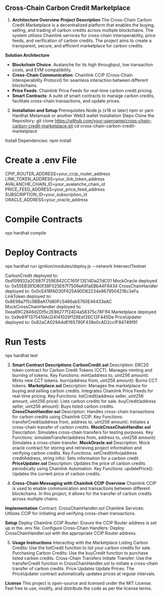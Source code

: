 ## Cross-Chain Carbon Credit Marketplace

1. **Architecture Overview**
**Project Description**
The Cross-Chain Carbon Credit Marketplace is a decentralized platform that enables the buying, selling, and trading of carbon credits across multiple blockchains. The system utilizes Chainlink services for cross-chain interoperability, price feeds, and verification of carbon credits. The project aims to create a transparent, secure, and efficient marketplace for carbon credits.

**Solution Architecture**
- **Blockchain Choice**: Avalanche for its high throughput, low transaction costs, and EVM compatibility.
- **Cross-Chain Communication**: Chainlink CCIP (Cross-Chain Interoperability Protocol) for seamless interaction between different blockchains.
- **Price Feeds**: Chainlink Price Feeds for real-time carbon credit pricing.
- **Smart Contracts**: A suite of smart contracts to manage carbon credits, facilitate cross-chain transactions, and update prices.

2. **Installation and Setup**
Prerequisites
Node.js (v18 or later)
npm or yarn
Hardhat
Metamask or another Web3 wallet
Installation Steps
Clone the Repository: git clone https://github.com/your-username/cross-chain-carbon-credit-marketplace.git
cd cross-chain-carbon-credit-marketplace

Install Dependencies: npm install

# Create a .env File 
CPIP_ROUTER_ADDRESS=your_ccip_router_address
LINK_TOKEN_ADDRESS=your_link_token_address
AVALANCHE_CHAIN_ID=your_avalanche_chain_id
PRICE_FEED_ADDRESS=your_price_feed_address
SUBSCRIPTION_ID=your_subscription_id
ORACLE_ADDRESS=your_oracle_address

# Compile Contracts
npx hardhat compile

# Deploy Contracts
npx hardhat run ignition/modules/deploy.js --network IntersectTestnet

CarbonCredit deployed to: 0xd109932a2C687F259E842CC160F13E14Da27dC01
MockOracle deployed to: 0x55EB391D80f38F025E67f7506eA91aEBb44F6434
CrossChainHandler deployed to: 0x0cE418fAD30F625A90D82234e9679504216c3eFa
LinkToken deployed to: 0x8E98a7f5c9BBeA17d80Fc5466ab5760E46433eAC
MockCrossChainHandler deployed to: 0xea69C2846d2Df5c2E86277f24D4a58375c78F1f4
Marketplace deployed to: 0x9e81F1375410AcD4141029f128Eef26C12F445De
PriceUpdater deployed to: 0x82aCA029A4dEf65790F438e0cAD2ccfF84749f91

# Run Tests
npx hardhat test

3. **Smart Contract Descriptions**
**CarbonCredit.sol**
Description: ERC20 token contract for Carbon Credit Tokens (CCT). Manages minting and burning of tokens.
Key Functions:
mint(address to, uint256 amount): Mints new CCT tokens.
burn(address from, uint256 amount): Burns CCT tokens.
**Marketplace.sol**
Description: Manages the marketplace for buying and selling carbon credits. Integrates Chainlink Price Feeds for real-time pricing.
Key Functions:
listCredit(address seller, uint256 amount, uint256 price): Lists carbon credits for sale.
buyCredit(address seller, uint256 amount): Buys listed carbon credits.
**CrossChainHandler.sol**
Description: Handles cross-chain transactions for carbon credits using Chainlink CCIP.
Key Functions:
transferCredit(address from, address to, uint256 amount): Initiates a cross-chain transfer of carbon credits.
**MockCrossChainHandler.sol**
Description: Simulates cross-chain transfers for testing purposes.
Key Functions:
simulateTransfer(address from, address to, uint256 amount): Simulates a cross-chain transfer.
**MockOracle.sol**
Description: Mock oracle contract for storing and retrieving project information and verifying carbon credits.
Key Functions:
setCreditInfo(address creditAddress, string info): Sets information for a carbon credit.
**PriceUpdater.sol**
Description: Updates the price of carbon credits periodically using Chainlink Automation.
Key Functions:
updatePrice(): Updates the current price of carbon credits.

4. **Cross-Chain Messaging with Chainlink CCIP**
**Overview**
Chainlink CCIP is used to enable communication and transactions between different blockchains. In this project, it allows for the transfer of carbon credits across multiple chains.

**Implementation**
Contract: CrossChainHandler.sol
Chainlink Services: Utilizes CCIP for initiating and verifying cross-chain transactions.

**Setup**
Deploy Chainlink CCIP Router: Ensure the CCIP Router address is set up in the .env file.
Configure Cross-Chain Handlers: Deploy CrossChainHandler.sol with the appropriate CCIP Router address.

5. **Usage Instructions**
Interacting with the Marketplace
Listing Carbon Credits: Use the listCredit function to list your carbon credits for sale.
Purchasing Carbon Credits: Use the buyCredit function to purchase listed carbon credits.
Cross-Chain Transfers
Initiate Transfer: Use the transferCredit function in CrossChainHandler.sol to initiate a cross-chain transfer of carbon credits.
Price Updates
Update Prices: The PriceUpdater contract automatically updates prices at regular intervals.

**License**
This project is open-source and licensed under the MIT License. Feel free to use, modify, and distribute the code as per the license terms.
